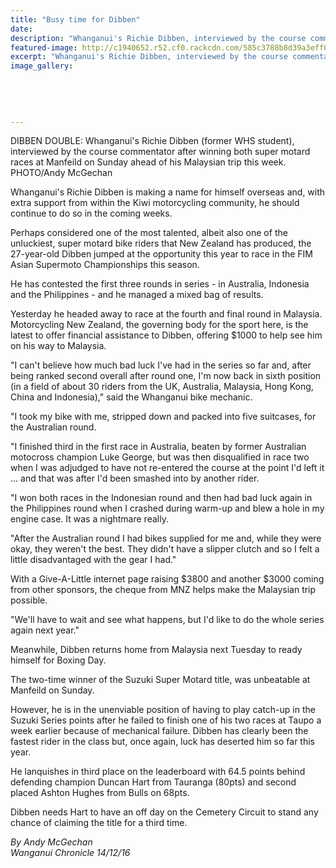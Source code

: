 ```yaml
---
title: "Busy time for Dibben"
date: 
description: "Whanganui's Richie Dibben, interviewed by the course commentator after winning both super motard races at Manfeild on Sunday ahead of his Malaysian trip this week, Wanganui Chronicle 14/12/16..."
featured-image: http://c1940652.r52.cf0.rackcdn.com/585c3788b8d39a3eff001165/ex-Richard-Dibben-at-Manfield-Chron-13-Dec-2016.jpg
excerpt: "Whanganui's Richie Dibben, interviewed by the course commentator after winning both super motard races at Manfeild on Sunday ahead of his Malaysian trip this week."
image_gallery:
    
    
    
    
    
---
```


<p><span>DIBBEN DOUBLE: Whanganui's Richie Dibben (former WHS student), interviewed by the course commentator after winning both super motard races at Manfeild on Sunday ahead of his Malaysian trip this week. <br />PHOTO/Andy McGechan</span></p>
<p>Whanganui's Richie Dibben is making a name for himself overseas and, with extra support from within the Kiwi motorcycling community, he should continue to do so in the coming weeks.</p>
<p>Perhaps considered one of the most talented, albeit also one of the unluckiest, super motard bike riders that New Zealand has produced, the 27-year-old Dibben jumped at the opportunity this year to race in the FIM Asian Supermoto Championships this season.</p>
<p>He has contested the first three rounds in series - in Australia, Indonesia and the Philippines - and he managed a mixed bag of results.</p>
<p>Yesterday he headed away to race at the fourth and final round in Malaysia.<br />Motorcycling New Zealand, the governing body for the sport here, is the latest to offer financial assistance to Dibben, offering $1000 to help see him on his way to Malaysia.</p>
<p>"I can't believe how much bad luck I've had in the series so far and, after being ranked second overall after round one, I'm now back in sixth position (in a field of about 30 riders from the UK, Australia, Malaysia, Hong Kong, China and Indonesia)," said the Whanganui bike mechanic.</p>
<p>"I took my bike with me, stripped down and packed into five suitcases, for the Australian round.</p>
<p>"I finished third in the first race in Australia, beaten by former Australian motocross champion Luke George, but was then disqualified in race two when I was adjudged to have not re-entered the course at the point I'd left it ... and that was after I'd been smashed into by another rider.</p>
<p>"I won both races in the Indonesian round and then had bad luck again in the Philippines round when I crashed during warm-up and blew a hole in my engine case. It was a nightmare really.</p>
<p>"After the Australian round I had bikes supplied for me and, while they were okay, they weren't the best. They didn't have a slipper clutch and so I felt a little disadvantaged with the gear I had."</p>
<p>With a Give-A-Little internet page raising $3800 and another $3000 coming from other sponsors, the cheque from MNZ helps make the Malaysian trip possible.</p>
<p>"We'll have to wait and see what happens, but I'd like to do the whole series again next year."</p>
<p>Meanwhile, Dibben returns home from Malaysia next Tuesday to ready himself for Boxing Day.</p>
<p>The two-time winner of the Suzuki Super Motard title, was unbeatable at Manfeild on Sunday.</p>
<p>However, he is in the unenviable position of having to play catch-up in the Suzuki Series points after he failed to finish one of his two races at Taupo a week earlier because of mechanical failure. Dibben has clearly been the fastest rider in the class but, once again, luck has deserted him so far this year.</p>
<p>He lanquishes in third place on the leaderboard with 64.5 points behind defending champion Duncan Hart from Tauranga (80pts) and second placed Ashton Hughes from Bulls on 68pts.</p>
<p>Dibben needs Hart to have an off day on the Cemetery Circuit to stand any chance of claiming the title for a third time.</p>
<div class="detailsLarge articleEmailLink">
<p class="writtenBy"><em>By Andy McGechan</em><br /><em>Wanganui Chronicle 14/12/16&nbsp;</em></p>
</div>

